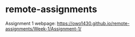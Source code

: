 # remote-assignments
Assignment 1 webpage: https://owo1430.github.io/remote-assignments/Week-1/Assignment-1/